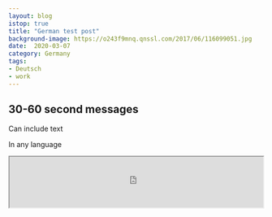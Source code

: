 ```yaml
---
layout: blog
istop: true
title: "German test post"
background-image: https://o243f9mnq.qnssl.com/2017/06/116099051.jpg
date:  2020-03-07
category: Germany
tags:
- Deutsch
- work
---
```

 
## 30-60 second messages
 
Can include text

In any language

<iframe
      height="100px" width="500px"
      src="https://voice123.com/embed/embed.html?id=KPAJPZJ"
      ></iframe>